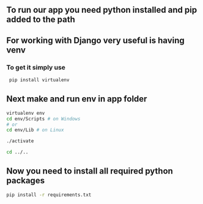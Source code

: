 ## To run our app you need python installed and pip added to the path
## For working with Django very useful is having venv
### To get it simply use
```bash
 pip install virtualenv 
```

## Next make and run env in app folder
```bash
virtualenv env
cd env/Scripts # on Windows
# or
cd env/Lib # on Linux

./activate

cd ../..
```
## Now you need to install all required python packages
```bash
pip install -r requirements.txt
```


